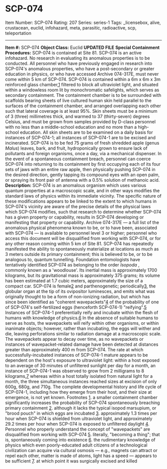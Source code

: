 # SCP-074
Item Number: SCP-074
Rating: 207
Series: series-1
Tags: _licensebox, alive, crustacean, euclid, infohazard, meta, parasitic, radioactive, scp, teleportation

---

**Item #:** SCP-074
**Object Class:** Euclid
**UPDATED FILE**
**Special Containment Procedures:** SCP-074 is contained at Site 81. SCP-074 is an active infohazard. No research in evaluating its anomalous properties is to be conducted. All personnel who have previously engaged in research into SCP-074's anomalous properties, who have a post-secondary or greater education in physics, or who have accessed Archive 074-317E, must never come within 5 km of SCP-074.
SCP-074 is contained within a 6m x 6m x 3m reinforced glass chamber,[1](javascript:;) filtered to block all ultraviolet light, and situated within a windowless room lit by monochromatic safelights, which serves as secondary containment. The containment chamber is to be surrounded with scaffolds bearing sheets of live cultured human skin held parallel to the surfaces of the containment chamber, and arranged overlapping each other such that lateral coverage is at least 95%. Skin sheets must be a minimum of 3 (three) millimetres thick, and warmed to 37 (thirty-seven) degrees Celsius, and must be grown from samples provided by D-class personnel with no less than a middle-school education and no more than a high-school education. All skin sheets are to be examined on a daily basis for instances of SCP-074-1; all instances of SCP-074-1 are to be excised and incinerated.
SCP-074 is to be fed 75 grams of fresh shredded apple (genus _Malus_) leaves, bark, and fruit, hydroponically grown to ensure lack of pollutants and foreign organisms, once a day, via a mechanical dispenser.
In the event of a spontaneous containment breach, personnel can coerce SCP-074 into returning to its containment by first occupying each of its four sets of jaws with an entire raw apple, then physically pushing SCP-074 in the desired direction, gently tapping its compound eyes with an open palm, or spraying its front pair of antenna with a 0.5% solution of methanoic acid.
**Description:** SCP-074 is an anomalous organism which uses various quantum properties at a macroscopic scale, and in other ways modifies the standard laws of physics within its immediate vicinity. The specific nature of these modifications appears to be linked to the extent to which humans in SCP-074's vicinity are aware of the precise details of the physical laws which SCP-074 modifies, such that research to determine whether SCP-074 has a given property or capability, results in SCP-074 developing or manifesting that property or capability. Archive 074-317E — a full list of the anomalous physical phenomena known to be, or to have been, associated with SCP-074 — is available to personnel level 3 or higher; personnel who access this document will be disqualified from working with SCP-074, or for any other reason coming within 5 km of Site 81.
SCP-074 has repeatedly manifested the ability to spontaneously materialize at locations as much as 3 meters outside its primary containment; this is believed to be, or to be analogous to, quantum tunnelling.
Foundation entomologists have tentatively identified SCP-074 as belonging to the order _Isopoda_ , commonly known as a 'woodlouse'. Its inertial mass is approximately 1700 kilograms, but its gravitational mass is approximately 375 grams; its volume has been estimated at 1.7 cubic meters, approximately the size of a compact car.
SCP-074 is female[2](javascript:;) and parthenogenetic; periodically[3](javascript:;), the globular organ at the tip of its ovipositor luminesces, and emits what was originally thought to be a form of non-ionizing radiation, but which has since been identified as "coherent wavepackets"[4](javascript:;) of the probability of one of SCP-074's self-fertilized eggs (henceforth SCP-074-1) "reifying".[5](javascript:;) Instances of SCP-074-1 preferentially reify and incubate within the flesh of humans with knowledge of physics.[6](javascript:;) In the absence of suitable humans to serve as hosts, the wavepackets will reify within other organisms, or within inanimate objects; however, rather than incubating, the eggs will wither and die, leaving perforations similar to radiation damage at a macroscopic scale. The wavepackets appear to decay over time, as no wavepackets or instances of wavepacket-related damage have been detected at distances greater than approximately 400 m from SCP-074. The rate at which successfully-incubated instances of SCP-074-1 mature appears to be dependent on the host's exposure to ultraviolet light: within a host exposed to an average of 30 minutes of unfiltered sunlight per day for a month, an instance of SCP-074-1 was observed to grow from 2 milligrams to 8 kilograms,[7](javascript:;) whereas within a host totally isolated from natural light for a month, the three simultaneous instances reached sizes at excision of only 600g, 680g, and 710g. The complete developmental history and life cycle of SCP-074-1, including how they emerge from their host, and their size at emergence, is not yet known.
Footnotes
[1](javascript:;). a smaller containment chamber significantly increases the probability of SCP-074 spontaneously breaching primary containment
[2](javascript:;). although it lacks the typical isopod marsupium, or "brood pouch" in which eggs are incubated
[3](javascript:;). approximately 1.3 times per hour when SCP-074 is shielded from ultraviolet light, and approximately 29.2 times per hour when SCP-074 is exposed to unfiltered daylight
[4](javascript:;). Personnel who properly understand the concept of "wavepackets" are disqualified from working with SCP-074
[5](javascript:;). literally, "becoming a thing"; that is, spontaneously coming into existence
[6](javascript:;). the rudimentary knowledge of physics which even poorly-educated adult citizens of a technological civilization can acquire via cultural osmosis — e.g., magnets can attract or repel each other, matter is made of atoms, light has a speed — appears to be sufficient
[7](javascript:;). at which point it was surgically excised and killed